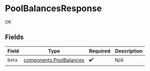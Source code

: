 # PoolBalancesResponse

OK


## Fields

| Field                                                              | Type                                                               | Required                                                           | Description                                                        |
| ------------------------------------------------------------------ | ------------------------------------------------------------------ | ------------------------------------------------------------------ | ------------------------------------------------------------------ |
| `Data`                                                             | [components.PoolBalances](../../models/components/poolbalances.md) | :heavy_check_mark:                                                 | N/A                                                                |